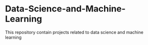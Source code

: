 # Data-Science-and-Machine-Learning
This repository contain projects related to data science and machine learning
